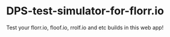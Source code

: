 # DPS-test-simulator-for-florr.io
Test your florr.io, floof.io, rrolf.io and etc builds in this web app!
